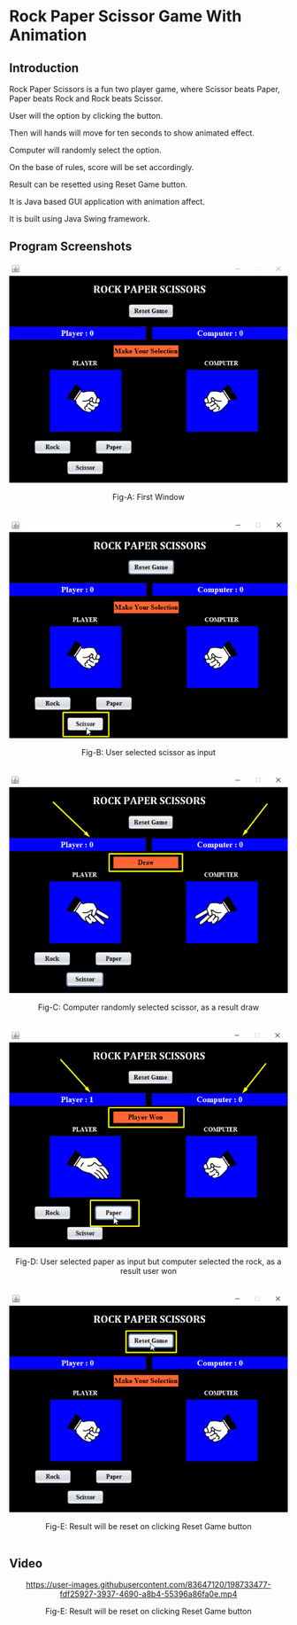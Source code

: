 # Rock Paper Scissor Game With Animation

## <div id = "Int"> Introduction </div>

Rock Paper Scissors is a fun two player game, where Scissor beats Paper, Paper beats Rock and Rock beats Scissor.

User will the option by clicking the button.

Then will hands will move for ten seconds to show animated effect.

Computer will randomly select the option.

On the base of rules, score will be set accordingly.

Result can be resetted using Reset Game button. 

It is Java based GUI application with animation affect.

It is built using Java Swing framework.

## <div id = "PS"> Program Screenshots </div>

<p align = 'center'>
 <img src = "Readme Screenshots/A_1.png"  alt = "Image of First window" >
</p>
 
 <div align = "center">
  <figcaption align = "center"> Fig-A: First Window </figcaption>
 </div>
 </br>
 
 <p align = 'center'>
 <img src = "Readme Screenshots/B_1.png"  alt = "Image of user selection" >
</p>
 
 <div align = "center">
  <figcaption align = "center"> Fig-B: User selected scissor as input </figcaption>
 </div>
 </br>
 
 <p align = 'center'>
 <img src = "Readme Screenshots/C_1.png"  alt = "Image of Result" >
</p>

<div align = "center">
  <figcaption align = "center"> Fig-C: Computer randomly selected scissor, as a result draw </figcaption>
 </div>
 </br>
 
 
 <p align = 'center'>
 <img src = "Readme Screenshots/D_1.png"  alt = "Image of user selection & result" >
</p>

<div align = "center">
  <figcaption align = "center"> Fig-D: User selected paper as input but computer selected the rock, as a result user won </figcaption>
 </div>
 </br>
 
 
 <p align = 'center'>
 <img src = "Readme Screenshots/E_1.png"  alt = "Image of Reseted score" >
</p>

<div align = "center">
  <figcaption align = "center"> Fig-E: Result will be reset on clicking Reset Game button </figcaption>
 </div>
 </br>

## <div id = "VI"> Video </div>

<div align = "center">

https://user-images.githubusercontent.com/83647120/198733477-fdf25927-3937-4690-a8b4-55396a86fa0e.mp4

<figcaption align = "center"> Fig-E: Result will be reset on clicking Reset Game button </figcaption>
 </div>
 </br>
